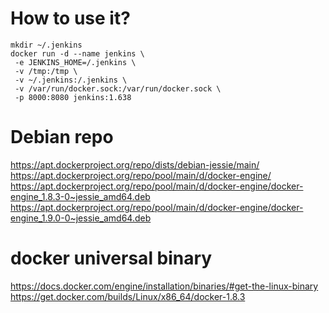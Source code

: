 # How to use it?

    mkdir ~/.jenkins
    docker run -d --name jenkins \
     -e JENKINS_HOME=/.jenkins \
     -v /tmp:/tmp \
     -v ~/.jenkins:/.jenkins \
     -v /var/run/docker.sock:/var/run/docker.sock \
     -p 8000:8080 jenkins:1.638

# Debian repo
https://apt.dockerproject.org/repo/dists/debian-jessie/main/
https://apt.dockerproject.org/repo/pool/main/d/docker-engine/
https://apt.dockerproject.org/repo/pool/main/d/docker-engine/docker-engine_1.8.3-0~jessie_amd64.deb
https://apt.dockerproject.org/repo/pool/main/d/docker-engine/docker-engine_1.9.0-0~jessie_amd64.deb

# docker universal binary
https://docs.docker.com/engine/installation/binaries/#get-the-linux-binary
https://get.docker.com/builds/Linux/x86_64/docker-1.8.3